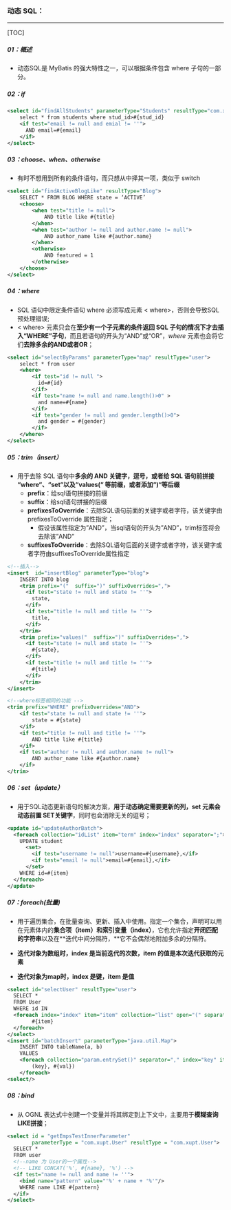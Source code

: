 ### 动态 SQL：

------

[TOC]

##### 01：概述

- 动态SQL是 MyBatis 的强大特性之一，可以根据条件包含 where 子句的一部分。

##### 02：if

```xml
<select id="findAllStudents" parameterType="Students" resultType="com.xzy.pojo.Students">
    select * from students where stud_id>#{stud_id} 
    <if test="email != null and emial != ''"> 
      AND email=#{email}
    </if>
</select>
```

##### 03：choose、when、otherwise

- 有时不想用到所有的条件语句，而只想从中择其一项，类似于 switch


```XML
<select id="findActiveBlogLike" resultType="Blog">
    SELECT * FROM BLOG WHERE state = ‘ACTIVE’
    <choose>
        <when test="title != null">
          	AND title like #{title}
        </when>
        <when test="author != null and author.name != null">
          	AND author_name like #{author.name}
        </when>
        <otherwise>
          	AND featured = 1
        </otherwise>
    </choose>
</select>
```

##### 04：where

- SQL 语句中限定条件语句 where 必须写成元素 < where>，否则会导致SQL预处理错误;
- < where>  元素只会在**至少有一个子元素的条件返回 SQL 子句的情况下才去插入“WHERE”子句**，而且若语句的开头为“AND”或“OR”，*where* 元素也会将它们**去除多余的AND或者OR**；

```xml
<select id="selectByParams" parameterType="map" resultType="user">
    select * from user 
    <where>
        <if test="id != null ">
          id=#{id}
        </if>
        <if test="name != null and name.length()>0" >
          and name=#{name}
        </if>
        <if test="gender != null and gender.length()>0">
          and gender = #{gender}
        </if>
    </where>
</select>
```

##### 05：trim（insert）

- 用于去除 SQL 语句中**多余的 AND 关键字，逗号，或者给 SQL 语句前拼接 “where“、“set“以及“values(“ 等前缀，或者添加“)“等后缀**
  - **prefix**：给sql语句拼接的前缀
  - **suffix**：给sql语句拼接的后缀
  - **prefixesToOverride**：去除SQL语句前面的关键字或者字符，该关键字由prefixesToOverride 属性指定；
    - 假设该属性指定为”AND”，当sql语句的开头为”AND”，trim标签将会去除该”AND”
  - **suffixesToOverride**：去除SQL语句后面的关键字或者字符，该关键字或者字符由suffixesToOverride属性指定

```xml
<!--插入-->
<insert  id="insertBlog" parameterType="blog">
    INSERT INTO blog
    <trim prefix="("  suffix=")" suffixOverrides=",">
      <if test="state != null and state != ''">
        state,
      </if> 
      <if test="title != null and title != ''">
        title,
      </if>
    </trim>
    <trim prefix="values("  suffix=")" suffixOverrides=",">
      <if test="state != null and state != ''">
        #{state},
      </if> 
      <if test="title != null and title != ''">
        #{title}
      </if>
    </trim>
</insert>

<!--where标签相同的功能 -->
<trim prefix="WHERE" prefixOverrides="AND">
    <if test="state != null and state != ''">
      	state = #{state}
    </if>
    <if test="title != null and title != ''">
      	AND title like #{title}
    </if>
    <if test="author != null and author.name != null">
      	AND author_name like #{author.name}
    </if>
</trim>
```

##### 06：set（update）

- 用于SQL动态更新语句的解决方案，**用于动态确定需要更新的列，set 元素会动态前置 SET关键字**，同时也会消除无关的逗号；


```XML
<update id="updateAuthorBatch">
  <foreach collection="idList" item="term" index="index" separator=";">
    UPDATE student
      <set>
        <if test="username != null">username=#{username},</if>
        <if test="email != null">email=#{email},</if>
      </set>
    WHERE id=#{item}
  </foreach>
</update>
```

##### 07：foreach(批量)

- 用于遍历集合，在批量查询、更新、插入中使用。指定一个集合，声明可以用在元素体内的**集合项（item）**和**索引变量（index）**，它也允许指定**开闭匹配的字符串**以及在**迭代中间分隔符，**它不会偶然地附加多余的分隔符。


- **迭代对象为数组时，index 是当前迭代的次数，item 的值是本次迭代获取的元素**
- **迭代对象为map时，index 是键，item 是值**

```XML
<select id="selectUser" resultType="user">
  SELECT *
  FROM User
  WHERE id IN
  <foreach index="index" item="item" collection="list" open="(" separator="," close=")">
    	#{item}
  </foreach>
</select>
<insert id="batchInsert" parameterType="java.util.Map">
    INSERT INTO tableName(a, b)
    VALUES
    <foreach collection="param.entrySet()" separator="," index="key" item="val">
        (key}, #{val})
    </foreach>
<select/>
```

##### 08：bind

- 从 OGNL 表达式中创建一个变量并将其绑定到上下文中，主要用于**模糊查询LIKE拼接**；


```xml
<select id = "getEmpsTestInnerParameter"
        parameterType = "com.xupt.User" resultType = "com.xupt.User">
  SELECT *
  FROM user 
  <!--name 为 User的一个属性-->
  <!-- LIKE CONCAT('%', #{name}, '%') -->
  <if test="name != null and name != ''">
    <bind name="pattern" value="'%' + name + '%'"/> 
    WHERE name LIKE #{pattern}
  </if>
</select>
```

